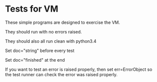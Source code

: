 Tests for VM
============

These simple programs are designed to exercise the VM.

They should run with no errors raised.

They should also all run clean with python3.4

Set doc="string" before every test

Set doc="finished" at the end

If you want to test an error is raised properly, then set
err=ErrorObject so the test runner can check the error was raised
properly.
